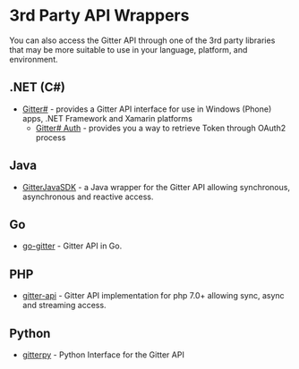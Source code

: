 # 3rd Party API Wrappers

You can also access the Gitter API through one of the 3rd party libraries that may be more suitable to use in your language, platform, and environment.

## .NET (C#)

* [Gitter#](https://github.com/Odonno/gitter-api-pcl) - provides a Gitter API interface for use in Windows (Phone) apps, .NET Framework and Xamarin platforms
	* [Gitter# Auth](https://github.com/Odonno/gitter-api-auth) - provides you a way to retrieve Token through OAuth2 process

## Java

* [GitterJavaSDK](https://github.com/Gitteroid/GitterJavaSDK) - a Java wrapper for the Gitter API allowing synchronous, asynchronous and reactive access.

## Go

* [go-gitter](https://github.com/sromku/go-gitter) - Gitter API in Go.

## PHP

* [gitter-api](https://github.com/SerafimArts/gitter-api) - Gitter API implementation for php 7.0+ allowing sync, async and streaming access.

## Python

* [gitterpy](https://github.com/MichaelYusko/GitterPy) - Python Interface for the Gitter API

